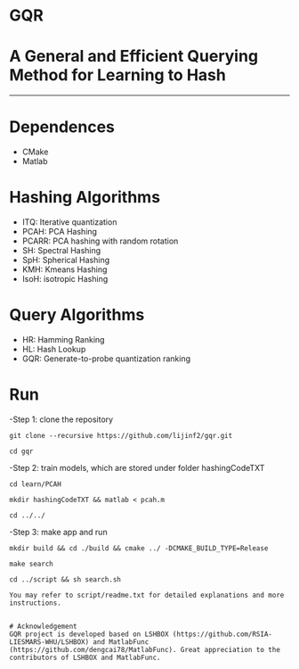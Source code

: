 GQR
==========
# A General and Efficient Querying Method for Learning to Hash
-----------------------------------------------------------------------------------------------------------------

# Dependences
- CMake
- Matlab

# Hashing Algorithms
- ITQ: Iterative quantization
- PCAH: PCA Hashing
- PCARR: PCA hashing with random rotation
- SH: Spectral Hashing
- SpH: Spherical Hashing
- KMH: Kmeans Hashing
- IsoH: isotropic Hashing

# Query Algorithms
- HR: Hamming Ranking
- HL: Hash Lookup
- GQR: Generate-to-probe quantization ranking

# Run
-Step 1: clone the repository

    git clone --recursive https://github.com/lijinf2/gqr.git

    cd gqr

-Step 2: train models, which are stored under folder hashingCodeTXT

    cd learn/PCAH

    mkdir hashingCodeTXT && matlab < pcah.m

    cd ../../

-Step 3: make app and run 

    mkdir build && cd ./build && cmake ../ -DCMAKE_BUILD_TYPE=Release

    make search

    cd ../script && sh search.sh

```
You may refer to script/readme.txt for detailed explanations and more instructions.
  

# Acknowledgement
GQR project is developed based on LSHBOX (https://github.com/RSIA-LIESMARS-WHU/LSHBOX) and MatlabFunc (https://github.com/dengcai78/MatlabFunc). Great appreciation to the contributors of LSHBOX and MatlabFunc. 
